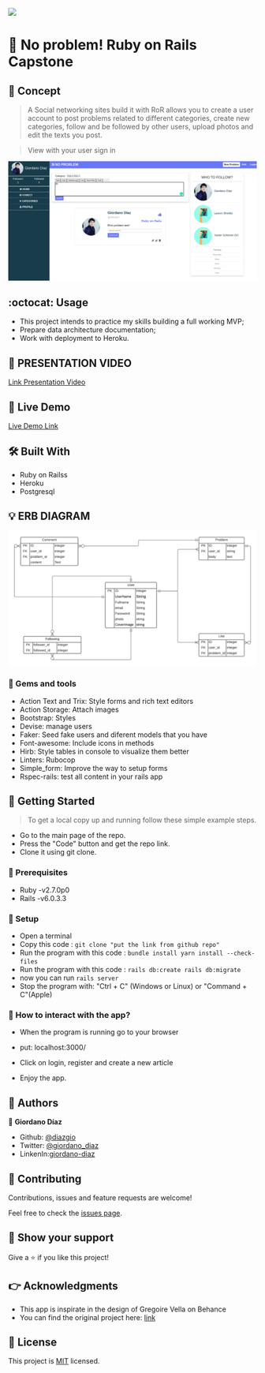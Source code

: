 ![](https://img.shields.io/badge/Microverse-blueviolet)

# 🧐 No problem! Ruby on Rails Capstone

## :scroll: Concept

> A Social networking sites build it with RoR allows you to create a user account to post problems related to different categories, create new categories, follow and be followed by other users, upload photos and edit the texts you post.

> View with your user sign in

![screenshot](./app/assets/images/index.png)

## :octocat: Usage

- This project intends to practice my skills building a full working MVP;
- Prepare data architecture documentation;
- Work with deployment to Heroku.<br>

## 🎥 PRESENTATION VIDEO
[Link Presentation Video](https://www.loom.com/share/9fbf6a6dc5a145c181789db1e82996f9)

## 🔴 Live Demo

[Live Demo Link](https://guarded-mesa-08722.herokuapp.com/)

## 🛠 Built With

- Ruby on Railss
- Heroku
- Postgresql

## :bulb: ERB DIAGRAM

![screenshot](./app/assets/images/Blank-diagram.png)

### :gem: Gems and tools

- Action Text and Trix: Style forms and rich text editors
- Action Storage: Attach images
- Bootstrap: Styles
- Devise: manage users
- Faker: Seed fake users and diferent models that you have
- Font-awesome: Include icons in methods
- Hirb: Style tables in console to visualize them better
- Linters: Rubocop
- Simple_form: Improve the way to setup forms
- Rspec-rails: test all content in your rails app


## 🔧 Getting Started

> To get a local copy up and running follow these simple example steps.

- Go to the main page of the repo.
- Press the "Code" button and get the repo link.
- Clone it using git clone.

### 📝 Prerequisites

- Ruby -v2.7.0p0
- Rails -v6.0.3.3

### 📝 Setup

 - Open a terminal
 - Copy this code : 
        ```
        git clone "put the link from github repo"
        ```
 - Run the program with this code :
        ```
        bundle install
        yarn install --check-files
        ```       
- Run the program with this code :
        ```
        rails db:create
        rails db:migrate
        ```
- now you can run ```rails server```
- Stop the program with: "Ctrl + C" (Windows or Linux) or "Command + C"(Apple)

### 📝 How to interact with the app?

- When the program is running go to your browser

- put: localhost:3000/

- Click on login, register and create a new article

- Enjoy the app.

## 👤 Authors

👤 **Giordano Díaz**

- Github: [@diazgio](https://github.com/diazgio)
- Twitter: [@giordano_diaz](https://twitter.com/giordano_diaz)
- LinkenIn:[giordano-diaz](www.linkedin.com/in/Giordano-Diaz)

## 🤝 Contributing

Contributions, issues and feature requests are welcome!

Feel free to check the [issues page](issues/).

## :pray: Show your support

Give a ⭐️ if you like this project!

## :point_right: Acknowledgments

- This app is inspirate in the design of Gregoire Vella on Behance
- You can find the original project here: [link](https://www.behance.net/gallery/14286087/Twitter-Redesign-of-UI-details)

## 📝 License

This project is [MIT](LICENSE) licensed.
